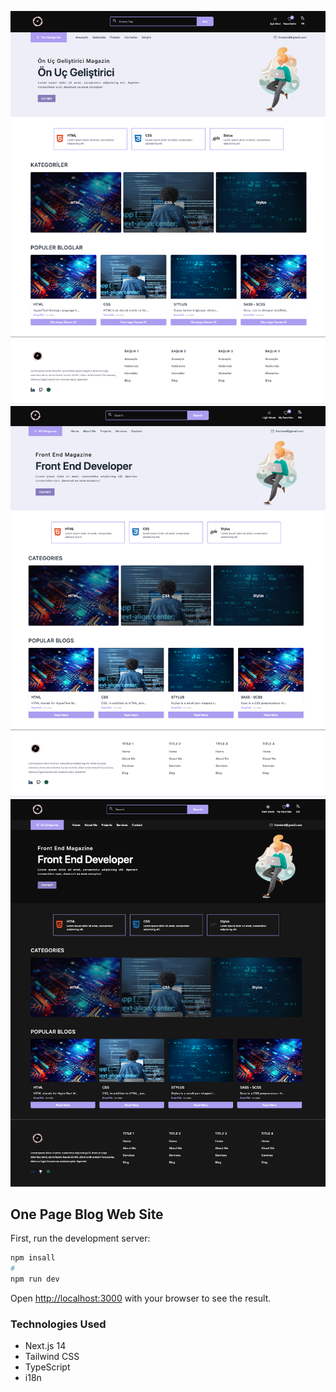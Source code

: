 ![github](/public/home-page-tr.png)
![github](/public/home-page-en.png)
![github](/public/home-page-dark.png)


## One Page Blog Web Site

First, run the development server:

```bash
npm insall
#
npm run dev
```

Open [http://localhost:3000](http://localhost:3000) with your browser to see the result.

### Technologies Used
- Next.js 14
- Tailwind CSS
- TypeScript
- i18n

